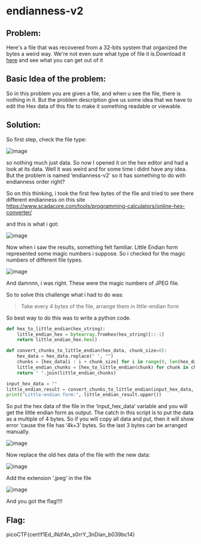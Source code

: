 # **endianness-v2**

## Problem:

Here's a file that was recovered from a 32-bits system that organized the bytes a weird way. We're not even sure what type of file it is.Download it [here](https://artifacts.picoctf.net/c_titan/36/challengefile) and see what you can get out of it

## Basic Idea of the problem:

So in this problem you are given a file, and when u see the file, there is nothing in it. But the problem description give us some idea that we have to edit the Hex data of this file to make it something readable or viewable.

## Solution:

So first step, check the file type:

![image](https://github.com/LU1F3R/picoCTF-2024/assets/45719646/dbf17b65-bf56-40da-98a8-0b1e60cb0cbd)

so nothing much just data. So now I opened it on the hex editor and had a look at its data. Well it was weird and for some time i didnt have any idea. But the problem is named ‘endianness-v2’ so it has something to do with endianness order right? 

So on this thinking, i took the first few bytes of the file and tried to see there different endianness on this site https://www.scadacore.com/tools/programming-calculators/online-hex-converter/

and this is what i got:

![image](https://github.com/LU1F3R/picoCTF-2024/assets/45719646/ec25d336-7f82-4a44-bbd2-e387e9ae8a0a)

Now when i saw the results, something felt familiar. Little Endian form represented some magic numbers i suppose. So i checked for the magic numbers of different file types.

![image](https://github.com/LU1F3R/picoCTF-2024/assets/45719646/6d1b5874-0a66-4d1a-8864-8ad623e112b3)

And damnnn, i was right. These were the magic numbers of JPEG file.

So to solve this challenge what i had to do was:

> Take every 4 bytes of the file, arrange them in little-endian form
> 

So best way to do this was to write a python code. 

```python
def hex_to_little_endian(hex_string):
    little_endian_hex = bytearray.fromhex(hex_string)[::-1]
    return little_endian_hex.hex()

def convert_chunks_to_little_endian(hex_data, chunk_size=8):
    hex_data = hex_data.replace(" ", "")
    chunks = [hex_data[i : i + chunk_size] for i in range(0, len(hex_data), chunk_size)]
    little_endian_chunks = [hex_to_little_endian(chunk) for chunk in chunks]
    return " ".join(little_endian_chunks)

input_hex_data = ""
little_endian_result = convert_chunks_to_little_endian(input_hex_data, chunk_size=8)
print("Little-endian form:", little_endian_result.upper())

```

So put the hex data of the file in the ‘input_hex_data’ variable and you will get the little endian form as output. The catch in this script is to put the data as a multiple of 4 bytes. So if you will copy all data and put, then it will show error ‘cause the file has ‘4k+3’ bytes. So the last 3 bytes can be arranged manually.

![image](https://github.com/LU1F3R/picoCTF-2024/assets/45719646/c88bf24b-e509-4c67-90a3-cdddcc121119)

Now replace the old hex data of the file with the new data:

![image](https://github.com/LU1F3R/picoCTF-2024/assets/45719646/d1883b0f-c105-48e5-8dba-bf9c3b6290a5)

Add the extension ‘.jpeg’ in the file

![image](https://github.com/LU1F3R/picoCTF-2024/assets/45719646/a35b03e7-cb28-47c4-ae47-5bfe831b4150)

And you got the flag!!!!

## Flag:

picoCTF{cert!f1Ed_iNd!4n_s0rrY_3nDian_b039bc14}
